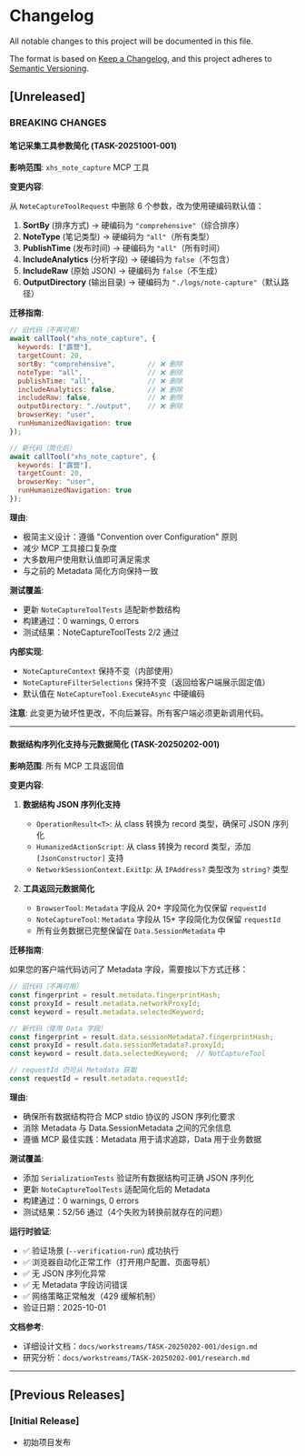 # Changelog

All notable changes to this project will be documented in this file.

The format is based on [Keep a Changelog](https://keepachangelog.com/en/1.0.0/),
and this project adheres to [Semantic Versioning](https://semver.org/spec/v2.0.0.html).

## [Unreleased]

### BREAKING CHANGES

#### 笔记采集工具参数简化 (TASK-20251001-001)

**影响范围**: `xhs_note_capture` MCP 工具

**变更内容**:

从 `NoteCaptureToolRequest` 中删除 6 个参数，改为使用硬编码默认值：

1. **SortBy** (排序方式) → 硬编码为 `"comprehensive"`（综合排序）
2. **NoteType** (笔记类型) → 硬编码为 `"all"`（所有类型）
3. **PublishTime** (发布时间) → 硬编码为 `"all"`（所有时间）
4. **IncludeAnalytics** (分析字段) → 硬编码为 `false`（不包含）
5. **IncludeRaw** (原始 JSON) → 硬编码为 `false`（不生成）
6. **OutputDirectory** (输出目录) → 硬编码为 `"./logs/note-capture"`（默认路径）

**迁移指南**:

```javascript
// 旧代码（不再可用）
await callTool("xhs_note_capture", {
  keywords: ["露营"],
  targetCount: 20,
  sortBy: "comprehensive",        // ❌ 删除
  noteType: "all",                // ❌ 删除
  publishTime: "all",             // ❌ 删除
  includeAnalytics: false,        // ❌ 删除
  includeRaw: false,              // ❌ 删除
  outputDirectory: "./output",    // ❌ 删除
  browserKey: "user",
  runHumanizedNavigation: true
});

// 新代码（简化后）
await callTool("xhs_note_capture", {
  keywords: ["露营"],
  targetCount: 20,
  browserKey: "user",
  runHumanizedNavigation: true
});
```

**理由**:
- 极简主义设计：遵循 "Convention over Configuration" 原则
- 减少 MCP 工具接口复杂度
- 大多数用户使用默认值即可满足需求
- 与之前的 Metadata 简化方向保持一致

**测试覆盖**:
- 更新 `NoteCaptureToolTests` 适配新参数结构
- 构建通过：0 warnings, 0 errors
- 测试结果：NoteCaptureToolTests 2/2 通过

**内部实现**:
- `NoteCaptureContext` 保持不变（内部使用）
- `NoteCaptureFilterSelections` 保持不变（返回给客户端展示固定值）
- 默认值在 `NoteCaptureTool.ExecuteAsync` 中硬编码

**注意**: 此变更为破坏性更改，不向后兼容。所有客户端必须更新调用代码。

---

#### 数据结构序列化支持与元数据简化 (TASK-20250202-001)

**影响范围**: 所有 MCP 工具返回值

**变更内容**:

1. **数据结构 JSON 序列化支持**
   - `OperationResult<T>`: 从 class 转换为 record 类型，确保可 JSON 序列化
   - `HumanizedActionScript`: 从 class 转换为 record 类型，添加 `[JsonConstructor]` 支持
   - `NetworkSessionContext.ExitIp`: 从 `IPAddress?` 类型改为 `string?` 类型

2. **工具返回元数据简化**
   - `BrowserTool`: `Metadata` 字段从 20+ 字段简化为仅保留 `requestId`
   - `NoteCaptureTool`: `Metadata` 字段从 15+ 字段简化为仅保留 `requestId`
   - 所有业务数据已完整保留在 `Data.SessionMetadata` 中

**迁移指南**:

如果您的客户端代码访问了 Metadata 字段，需要按以下方式迁移：

```javascript
// 旧代码（不再可用）
const fingerprint = result.metadata.fingerprintHash;
const proxyId = result.metadata.networkProxyId;
const keyword = result.metadata.selectedKeyword;

// 新代码（使用 Data 字段）
const fingerprint = result.data.sessionMetadata?.fingerprintHash;
const proxyId = result.data.sessionMetadata?.proxyId;
const keyword = result.data.selectedKeyword;  // NotCaptureTool

// requestId 仍可从 Metadata 获取
const requestId = result.metadata.requestId;
```

**理由**:
- 确保所有数据结构符合 MCP stdio 协议的 JSON 序列化要求
- 消除 Metadata 与 Data.SessionMetadata 之间的冗余信息
- 遵循 MCP 最佳实践：Metadata 用于请求追踪，Data 用于业务数据

**测试覆盖**:
- 添加 `SerializationTests` 验证所有数据结构可正确 JSON 序列化
- 更新 `NoteCaptureToolTests` 适配简化后的 Metadata
- 构建通过：0 warnings, 0 errors
- 测试结果：52/56 通过（4个失败为转换前就存在的问题）

**运行时验证**:
- ✅ 验证场景 (`--verification-run`) 成功执行
- ✅ 浏览器自动化正常工作（打开用户配置、页面导航）
- ✅ 无 JSON 序列化异常
- ✅ 无 Metadata 字段访问错误
- ✅ 网络策略正常触发（429 缓解机制）
- 验证日期：2025-10-01

**文档参考**:
- 详细设计文档：`docs/workstreams/TASK-20250202-001/design.md`
- 研究分析：`docs/workstreams/TASK-20250202-001/research.md`

---

## [Previous Releases]

### [Initial Release]
- 初始项目发布
